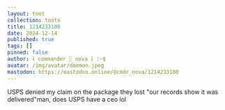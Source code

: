 ```yaml
---
layout: toot
collection: toots
title: 1214233100
date: 2024-12-14
published: true
tags: []
pinned: false
author: ⸸ commander ░ nova ⸸ :~$
avatar: /img/avatar/daemon.jpeg
mastodon: https://mastodon.online/@cmdr_nova/1214233100
---
```


USPS denied my claim on the package they lost "our records show it was delivered"man, does USPS have a ceo lol
